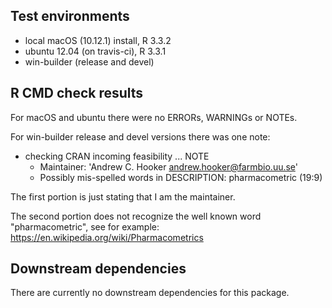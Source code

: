 ## Test environments
* local macOS (10.12.1) install, R 3.3.2
* ubuntu 12.04 (on travis-ci), R 3.3.1
* win-builder (release and devel)

## R CMD check results
For macOS and ubuntu there were no ERRORs, WARNINGs or NOTEs. 

For win-builder release and devel versions there was one note:
   
* checking CRAN incoming feasibility ... NOTE
    + Maintainer: 'Andrew C. Hooker <andrew.hooker@farmbio.uu.se>'
    + Possibly mis-spelled words in DESCRIPTION:
      pharmacometric (19:9)
     
The first portion is just stating that I am the maintainer.  

The second portion does not recognize the well known word "pharmacometric",
see for example: https://en.wikipedia.org/wiki/Pharmacometrics
   
## Downstream dependencies
There are currently no downstream dependencies for this package.
